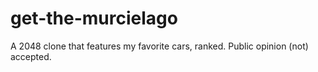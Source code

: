 # get-the-murcielago
A 2048 clone that features my favorite cars, ranked. Public opinion (not) accepted.
